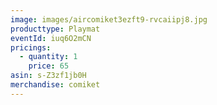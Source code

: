 ```yaml
---
image: images/aircomiket3ezft9-rvcaiipj8.jpg
producttype: Playmat
eventId: iuq6O2mCN
pricings:
  - quantity: 1
    price: 65
asin: s-Z3zf1jb0H
merchandise: comiket
---
```

